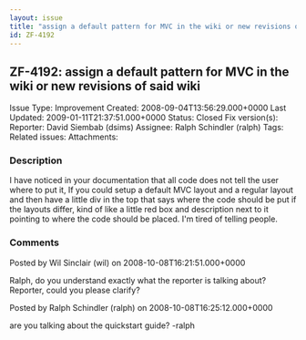 ```yaml
---
layout: issue
title: "assign a default pattern for MVC in the wiki or new revisions of said wiki"
id: ZF-4192
---
```


ZF-4192: assign a default pattern for MVC in the wiki or new revisions of said wiki
-----------------------------------------------------------------------------------

 Issue Type: Improvement Created: 2008-09-04T13:56:29.000+0000 Last Updated: 2009-01-11T21:37:51.000+0000 Status: Closed Fix version(s): 
 Reporter:  David Siembab (dsims)  Assignee:  Ralph Schindler (ralph)  Tags: 
 Related issues: 
 Attachments: 
### Description

I have noticed in your documentation that all code does not tell the user where to put it, If you could setup a default MVC layout and a regular layout and then have a little div in the top that says where the code should be put if the layouts differ, kind of like a little red box and description next to it pointing to where the code should be placed. I'm tired of telling people.

 

 

### Comments

Posted by Wil Sinclair (wil) on 2008-10-08T16:21:51.000+0000

Ralph, do you understand exactly what the reporter is talking about? Reporter, could you please clarify?

 

 

Posted by Ralph Schindler (ralph) on 2008-10-08T16:25:12.000+0000

are you talking about the quickstart guide? -ralph

 

 
